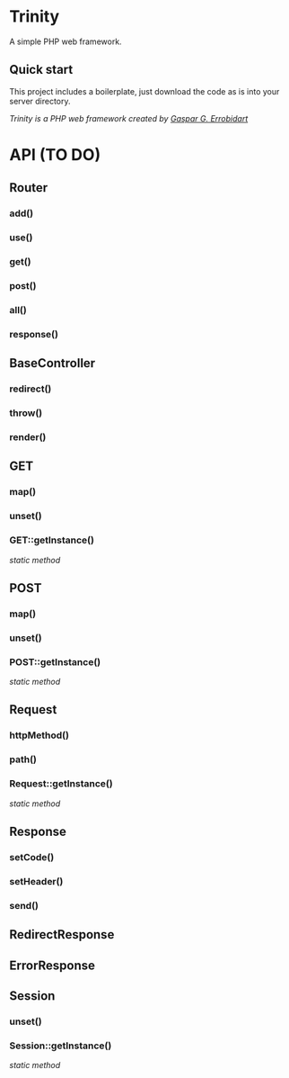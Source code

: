 # Trinity
A simple PHP web framework.

## Quick start
This project includes a boilerplate, just download the code as is into your server directory.

*Trinity is a PHP web framework created by [Gaspar G. Errobidart](https://github.com/GasparErrobidart)*

# API (TO DO)

## Router

### add()
### use()
### get()
### post()
### all()
### response()


## BaseController

### redirect()
### throw()
### render()

## GET

### map()
### unset()
### GET::getInstance()
*static method*

## POST

### map()
### unset()
### POST::getInstance()
*static method*

## Request

### httpMethod()
### path()
### Request::getInstance()
*static method*

## Response

### setCode()
### setHeader()
### send()

## RedirectResponse

## ErrorResponse

## Session

### unset()
### Session::getInstance()
*static method*
